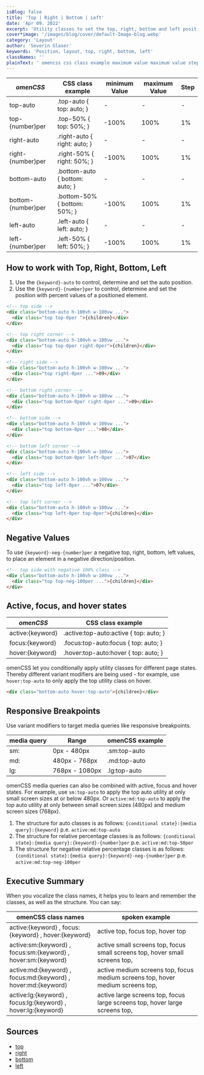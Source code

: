 ```yaml
---
isBlog: false
title: 'Top | Right | Bottom | Left'
date: 'Apr 09. 2022'
excerpt: 'Utility classes to set the top, right, bottom and left positions.'
cover*image: '/images/blog/cover/default-Image-blog.webp'
category: 'Layout'
author: 'Severin Glaser'
keywords: 'Position, layout, top, right, bottom, left'
classNames: ''
plainText: ' omencss css class example maximum value maximum value step top-auto top-auto top: auto; top number per top-50% top: 50%; -100% 100% 1% right-auto right-auto right: auto; right number per right-50% right: 50%; -100% 100% 1% bottom-auto bottom-auto bottom: auto; bottom number per bottom-50% bottom: 50%; -100% 100% 1% left-auto left-auto left: auto; left number per left-50% left: 50%; -100% 100% 1% how to work with top right bottom left 1 use the ` keyword -auto` to control determine and set the auto position 2 use the ` keyword number per` to control determine and set the position with percent values of a positioned element  negative values to use ` keyword -neg number per` a negative top right bottom left values to place an element in a negative direction position  active focus and hover states omencss css class example active: keyword active :top-auto:active top: auto; focus: keyword focus :top-auto:focus top: auto; hover: keyword hover :top-auto:hover top: auto; omencss let you conditionally apply utility classes for different page states thereby different variant modifiers are being used for example use `hover:top-auto` to only apply the top utility class on hover  responsive breakpoints use variant modifiers to target media queries like responsive breakpoints media query range omencss example sm: 0px 480px sm:top-auto md: 480px 768px md:top-auto lg: 768px 1080px lg:top-auto omencss media queries can also be combined with active focus and hover states for example use `sm:top-auto` to apply the top auto utility at only small screen sizes at or below 480px or `active:md:top-auto` to apply the top auto utility at only between small screen sizes 480px and medium screen sizes 768px 1 the structure for auto classes is as follows: ` conditional state : media query : keyword ` p e `active:md:top-auto` 1 the structure for relative percentage classes is as follows: ` conditional state : media query : keyword number per` p e `active:md:top-50per` 1 the structure for negative relative percentage classes is as follows: ` conditional state : media query : keyword -neg number per` p e `active:md:top-neg-100per` executive summary when you vocalize the class names it helps you to learn and remember the classes as well as the structure you can say: omencss class names spoken example active: keyword focus: keyword hover: keyword active top focus top hover top active:sm: keyword focus:sm: keyword hover:sm: keyword active small screens top focus small screens top hover small screens top active:md: keyword focus:md: keyword hover:md: keyword active medium screens top focus medium screens top hover medium screens top active:lg: keyword focus:lg: keyword hover:lg: keyword active large screens top focus large screens top hover large screens top sources top https: developer mozilla org en-us docs web css top right https: developer mozilla org en-us docs web css right bottom https: developer mozilla org en-us docs web css bottom left https: developer mozilla org en-us docs web css left '
---
```


| _omenCSS_          | CSS class example              | minimum Value | maximum Value | Step |
| ------------------ | ------------------------------ | ------------- | ------------- | ---- |
| top-auto           | .top-auto { top: auto; }       | -             | -             | -    |
| top-{number}per    | .top-50% { top: 50%; }         | -100%         | 100%          | 1%   |
| right-auto         | .right-auto { right: auto; }   | -             | -             | -    |
| right-{number}per  | .right-50% { right: 50%; }     | -100%         | 100%          | 1%   |
| bottom-auto        | .bottom-auto { bottom: auto; } | -             | -             | -    |
| bottom-{number}per | .bottom-50% { bottom: 50%; }   | -100%         | 100%          | 1%   |
| left-auto          | .left-auto { left: auto; }     | -             | -             | -    |
| left-{number}per   | .left-50% { left: 50%; }       | -100%         | 100%          | 1%   |

## How to work with Top, Right, Bottom, Left

1. Use the `{keyword}-auto` to control, determine and set the auto position.
2. Use the `{keyword}-{number}per` to control, determine and set the position with percent values of a positioned element.

```html
<!-- top side -->
<div class="bottom-auto h-100vh w-100vw ...">
  <div class="top top-0per ">{children}</div>
</div>

<!-- top right corner -->
<div class="bottom-auto h-100vh w-100vw ...">
  <div class="top top-0per right-0per">{children}</div>
</div>

<!-- right side -->
<div class="bottom-auto h-100vh w-100vw ...">
  <div class="top right-0per ...">09</div>
</div>

<!-- bottom right corner -->
<div class="bottom-auto h-100vh w-100vw ...">
  <div class="top bottom-0per right-0per ...">09</div>
</div>

<!-- bottom side -->
<div class="bottom-auto h-100vh w-100vw ...">
  <div class="top bottom-0per ...">08</div>
</div>

<!-- bottom left corner -->
<div class="bottom-auto h-100vh w-100vw ...">
  <div class="top bottom-0per left-0per ...">07</div>
</div>

<!-- left side -->
<div class="bottom-auto h-100vh w-100vw ...">
  <div class="top left-0per ...">07</div>
</div>

<!-- top left corner -->
<div class="bottom-auto h-100vh w-100vw ...">
  <div class="top left-0per top-0per">{children}</div>
</div>
```

## Negative Values

To use `{keyword}-neg-{number}per` a negative top, right, bottom, left values, to place an element in a negative direction/position.

```html
<!-- top side with negative 100% class -->
<div class="bottom-auto h-100vh w-100vw ...">
  <div class="top top-neg-100per ...">{children}</div>
</div>
```

## Active, focus, and hover states

| _omenCSS_        | CSS class example                       |
| ---------------- | --------------------------------------- |
| active:{keyword} | .active\:top-auto:active { top: auto; } |
| focus:{keyword}  | .focus\:top-auto:focus { top: auto; }   |
| hover:{keyword}  | .hover\:top-auto:hover { top: auto; }   |

omenCSS let you conditionally apply utility classes for different page states. Thereby different variant modifiers are being used - for example, use `hover:top-auto` to only apply the top utility class on hover.

```html
<div class="bottom-auto hover:top-auto">{children}</div>
```

## Responsive Breakpoints

Use variant modifiers to target media queries like responsive breakpoints.

| media query | Range          | omenCSS example |
| ----------- | -------------- | --------------- |
| sm:         | 0px - 480px    | .sm:top-auto    |
| md:         | 480px - 768px  | .md:top-auto    |
| lg:         | 768px - 1080px | .lg:top-auto    |

omenCSS media queries can also be combined with active, focus and hover states. For example, use `sm:top-auto` to apply the top auto utility at only small screen sizes at or below 480px. Or `active:md:top-auto` to apply the top auto utility at only between small screen sizes (480px) and medium screen sizes (768px).

1. The structure for auto classes is as follows: `{conditional state}:{media query}:{keyword}` p.e. `active:md:top-auto`
1. The structure for relative percentage classes is as follows: `{conditional state}:{media query}:{keyword}-{number}per` p.e. `active:md:top-50per`
1. The structure for negative relative percentage classes is as follows: `{conditional state}:{media query}:{keyword}-neg-{number}per` p.e. `active:md:top-neg-100per`

## Executive Summary

When you vocalize the class names, it helps you to learn and remember the classes, as well as the structure. You can say:

| omenCSS class names                                           | spoken example                                                                 |
| ------------------------------------------------------------- | ------------------------------------------------------------------------------ |
| active:{keyword} , focus:{keyword} , hover:{keyword}          | active top, focus top, hover top                                               |
| active:sm:{keyword} , focus:sm:{keyword} , hover:sm:{keyword} | active small screens top, focus small screens top, hover small screens top,    |
| active:md:{keyword} , focus:md:{keyword} , hover:md:{keyword} | active medium screens top, focus medium screens top, hover medium screens top, |
| active:lg:{keyword} , focus:lg:{keyword} , hover:lg:{keyword} | active large screens top, focus large screens top, hover large screens top,    |

## Sources

- [top](https://developer.mozilla.org/en-US/docs/Web/CSS/top)
- [right](https://developer.mozilla.org/en-US/docs/Web/CSS/right)
- [bottom](https://developer.mozilla.org/en-US/docs/Web/CSS/bottom)
- [left](https://developer.mozilla.org/en-US/docs/Web/CSS/left)
